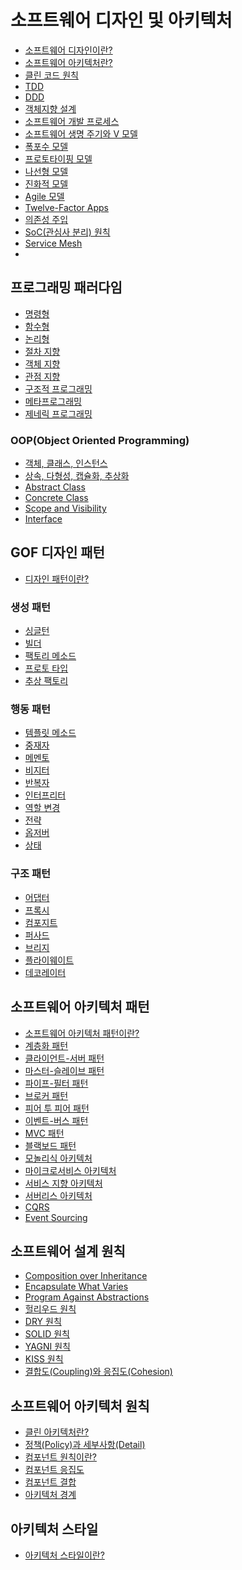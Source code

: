 # 소프트웨어 디자인 및 아키텍처
- [소프트웨어 디자인이란?]()
- [소프트웨어 아키텍처란?]()
- [클린 코드 원칙]()
- [TDD]()
- [DDD]()
- [객체지향 설계]()
- [소프트웨어 개발 프로세스]()
- [소프트웨어 생명 주기와 V 모델]()
- [폭포수 모델]()
- [프로토타이핑 모델]()
- [나선형 모델]()
- [진화적 모델]()
- [Agile 모델]()
- [Twelve-Factor Apps]()
- [의존성 주입]()
- [SoC(관심사 분리) 원칙]()
- [Service Mesh]()
- []()
## 프로그래밍 패러다임
- [명령형]()
- [함수형]()
- [논리형]()
- [절차 지향]()
- [객체 지향]()
- [관점 지향]()
- [구조적 프로그래밍]()
- [메타프로그래밍]()
- [제네릭 프로그래밍]()
### OOP(Object Oriented Programming)
- [객체, 클래스, 인스턴스]()
- [상속, 다형성, 캡슐화, 추상화]()
- [Abstract Class]()
- [Concrete Class]()
- [Scope and Visibility]()
- [Interface]()
## GOF 디자인 패턴
- [디자인 패턴이란?]()
### 생성 패턴
- [싱글턴]()
- [빌더]()
- [팩토리 메소드]()
- [프로토 타입]()
- [추상 팩토리]()
### 행동 패턴
- [템플릿 메소드]()
- [중재자]()
- [메멘토]()
- [비지터]()
- [반복자]()
- [인터프리터]()
- [역할 변경]()
- [전략]()
- [옵저버]()
- [상태]()
### 구조 패턴
- [어댑터]()
- [프록시]()
- [컴포지트]()
- [퍼사드]()
- [브리지]()
- [플라이웨이트]()
- [데코레이터]()
## 소프트웨어 아키텍처 패턴
- [소프트웨어 아키텍처 패턴이란?]()
- [계층화 패턴]()
- [클라이언트-서버 패턴]()
- [마스터-슬레이브 패턴]()
- [파이프-필터 패턴]()
- [브로커 패턴]()
- [피어 투 피어 패턴]()
- [이벤트-버스 패턴]()
- [MVC 패턴]()
- [블랙보드 패턴]()
- [모놀리식 아키텍처]()
- [마이크로서비스 아키텍처]()
- [서비스 지향 아키텍처]()
- [서버리스 아키텍처]()
- [CQRS]()
- [Event Sourcing]()
## 소프트웨어 설계 원칙
- [Composition over Inheritance]()
- [Encapsulate What Varies]()
- [Program Against Abstractions]()
- [헐리우드 원칙]()
- [DRY 원칙]()
- [SOLID 원칙]()
- [YAGNI 원칙]()
- [KISS 원칙]()
- [결합도(Coupling)와 응집도(Cohesion)]()
## 소프트웨어 아키텍처 원칙
- [클린 아키텍처란?]()
- [정책(Policy)과 세부사항(Detail)]()
- [컴포넌트 원칙이란?]()
- [컴포넌트 응집도]()
- [컴포넌트 결합]()
- [아키텍처 경계]()
## 아키텍처 스타일
- [아키텍처 스타일이란?]()
###